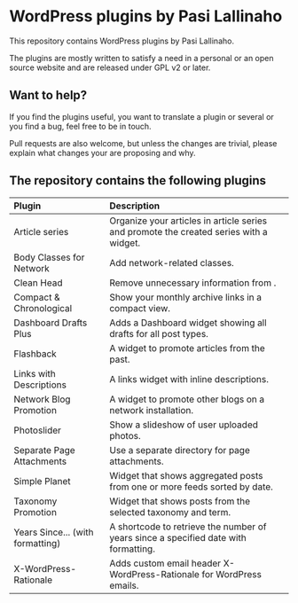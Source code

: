 # WordPress plugins by Pasi Lallinaho

This repository contains WordPress plugins by Pasi Lallinaho.

The plugins are mostly written to satisfy a need in a personal or an open source website and are released under GPL v2 or later. 

## Want to help?

If you find the plugins useful, you want to translate a plugin or several or you find a bug, feel free to be in touch.

Pull requests are also welcome, but unless the changes are trivial, please explain what changes your are proposing and why.

## The repository contains the following plugins

| Plugin                            | Description
| :-------------------------------- | :------------
| Article series                    | Organize your articles in article series and promote the created series with a widget.
| Body Classes for Network          | Add network-related <body> classes.
| Clean Head                        | Remove unnecessary information from <head>.
| Compact & Chronological           | Show your monthly archive links in a compact view.
| Dashboard Drafts Plus             | Adds a Dashboard widget showing all drafts for all post types.
| Flashback                         | A widget to promote articles from the past.
| Links with Descriptions           | A links widget with inline descriptions.
| Network Blog Promotion            | A widget to promote other blogs on a network installation.
| Photoslider                       | Show a slideshow of user uploaded photos.
| Separate Page Attachments         | Use a separate directory for page attachments.
| Simple Planet                     | Widget that shows aggregated posts from one or more feeds sorted by date.
| Taxonomy Promotion                | Widget that shows posts from the selected taxonomy and term.
| Years Since... (with formatting)  | A shortcode to retrieve the number of years since a specified date with formatting.
| X-WordPress-Rationale             | Adds custom email header X-WordPress-Rationale for WordPress emails.

